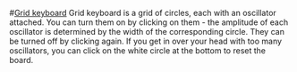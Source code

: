 #<a href="http://brennnnan.com/projects/swell/index.html">Grid keyboard</a>
Grid keyboard is a grid of circles, each with an oscillator attached. You can turn them on by clicking on them - the amplitude of each oscillator is determined by the width of the corresponding circle. They can be turned off by clicking again. If you get in over your head with too many oscillators, you can click on the white circle at the bottom to reset the board.
